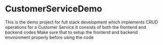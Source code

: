 # CustomerServiceDemo

This is the demo project for full stack development which implements CRUD operations for a Customer Service 
It consists of both the frontend and backend codes 
Make sure that to setup the frontend and backend environment properly before using the code
